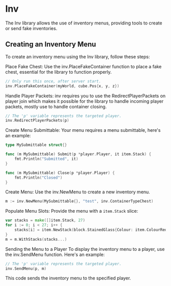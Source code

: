 # Inv
The Inv library allows the use of inventory menus, providing tools to create or send fake inventories.

## Creating an Inventory Menu
To create an inventory menu using the Inv library, follow these steps:

Place Fake Chest: Use the inv.PlaceFakeContainer function to place a fake chest, essential for the library to function properly.
```go
// Only run this once, after server start.
inv.PlaceFakeContainer(myWorld, cube.Pos{x, y, z})
```

Handle Player Packets: inv requires you to use the RedirectPlayerPackets on player join which makes it possible
for the library to handle incoming player packets, mostly use to handle container closing.
```go
// The 'p' variable represents the targeted player.
inv.RedirectPlayerPackets(p)
```

Create Menu Submittable: Your menu requires a menu submittable, here's an example:
```go
type MySubmittable struct{}

func (m MySubmittable) Submit(p *player.Player, it item.Stack) {
	fmt.Println("Submitted", it)
}

func (m MySubmittable) Close(p *player.Player) {
	fmt.Println("Closed")
}
```
Create Menu: Use the inv.NewMenu to create a new inventory menu.
```go
m := inv.NewMenu(MySubmittable{}, "test", inv.ContainerTypeChest)
```
Populate Menu Slots: Provide the menu with a `item.Stack` slice:
```go
var stacks = make([]item.Stack, 27)
for i := 0; i < 27; i++ {
    stacks[i] = item.NewStack(block.StainedGlass{Colour: item.ColourRed()}, 1)
}
m = m.WithStacks(stacks...)
```
Sending the Menu to a Player
To display the inventory menu to a player, use the inv.SendMenu function. Here's an example:

```go
// The 'p' variable represents the targeted player.
inv.SendMenu(p, m)
```
This code sends the inventory menu to the specified player.
